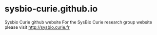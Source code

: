 # sysbio-curie.github.io
Sysbio Curie github website
For the SysBio Curie research group website please visit <a href="http://sysbio.curie.fr">http://sysbio.curie.fr</a>
